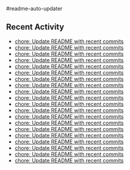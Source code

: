 #readme-auto-updater

## Recent Activity
<!-- LATEST_COMMITS:START -->
- [chore: Update README with recent commits](https://github.com/NEO1717/readme-auto-updater/commit/234b19c0261454f93371e34aaf40dd139ee5c29e)
- [chore: Update README with recent commits](https://github.com/NEO1717/readme-auto-updater/commit/e8c4da3b647238daaa2a05c107cc091930b1fe1f)
- [chore: Update README with recent commits](https://github.com/NEO1717/readme-auto-updater/commit/e79b89e6b9d16c3e20de8e526fbb29dc18d20abd)
- [chore: Update README with recent commits](https://github.com/NEO1717/readme-auto-updater/commit/44d9a19a8791d8e85eb93acf056f64f3eebf3c59)
- [chore: Update README with recent commits](https://github.com/NEO1717/readme-auto-updater/commit/48a8428e8080b00df5eb79afaf3bd96c18d942fa)
- [chore: Update README with recent commits](https://github.com/NEO1717/readme-auto-updater/commit/839dd07dfb14926c548495e945c4d9e5b1118b55)
- [chore: Update README with recent commits](https://github.com/NEO1717/readme-auto-updater/commit/b07a4c54ee0d2d0daf679f4c38d974114053aa98)
- [chore: Update README with recent commits](https://github.com/NEO1717/readme-auto-updater/commit/a5eaa602a77f68a3de5699f95ed320974a19cdb1)
- [chore: Update README with recent commits](https://github.com/NEO1717/readme-auto-updater/commit/cb542bf2ccc222ac2bd2c249e43a59ed2f19f363)
- [chore: Update README with recent commits](https://github.com/NEO1717/readme-auto-updater/commit/7834e7363bb546aeb9b807abfa06b7bf447f66c0)
- [chore: Update README with recent commits](https://github.com/NEO1717/readme-auto-updater/commit/20277b49477879b9aa7c0ca29d90614667731ed5)
- [chore: Update README with recent commits](https://github.com/NEO1717/readme-auto-updater/commit/a0694de5c1d7e6a8b82baf0c1c0e02afe6621fd7)
- [chore: Update README with recent commits](https://github.com/NEO1717/readme-auto-updater/commit/26048fbf949adaebd32fef618c13c88480b55925)
- [chore: Update README with recent commits](https://github.com/NEO1717/readme-auto-updater/commit/b70067b4d8b2e1a88f0f2441105021974c22f81d)
- [chore: Update README with recent commits](https://github.com/NEO1717/readme-auto-updater/commit/3b721f3e3e57f3e4bbeebaad1845845517a8e50a)
- [chore: Update README with recent commits](https://github.com/NEO1717/readme-auto-updater/commit/78eb592d60606dab12a4499c78cd4e7eb38a874b)
- [chore: Update README with recent commits](https://github.com/NEO1717/readme-auto-updater/commit/b628034b281cf9c6e0dc31c0f7d788f7fd1846af)
- [chore: Update README with recent commits](https://github.com/NEO1717/readme-auto-updater/commit/600da6c75eaacb7f6295fcfc96923184a2caa6e2)
- [chore: Update README with recent commits](https://github.com/NEO1717/readme-auto-updater/commit/2fd0ed68c4d0afbed92940c822f0e9a68b2342aa)
- [chore: Update README with recent commits](https://github.com/NEO1717/readme-auto-updater/commit/2102eb3cef9b728ed9633311630cf3cce022d9b9)
<!-- LATEST_COMMITS:END -->

